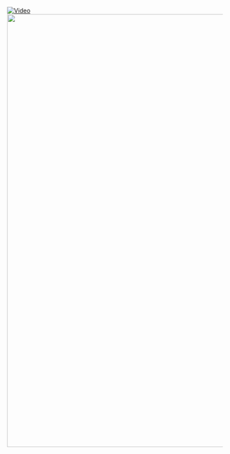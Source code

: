 [![Video](https://github.com/user-attachments/assets/1afa5003-6bac-4ad3-9c86-587f4e1ad313)](https://github.com/user-attachments/assets/3b8a2160-724c-4013-a268-09a53699936e)
<img src="https://user-images.githubusercontent.com/74038190/212284115-f47cd8ff-2ffb-4b04-b5bf-4d1c14c0247f.gif" width="1010">
<br><br>
